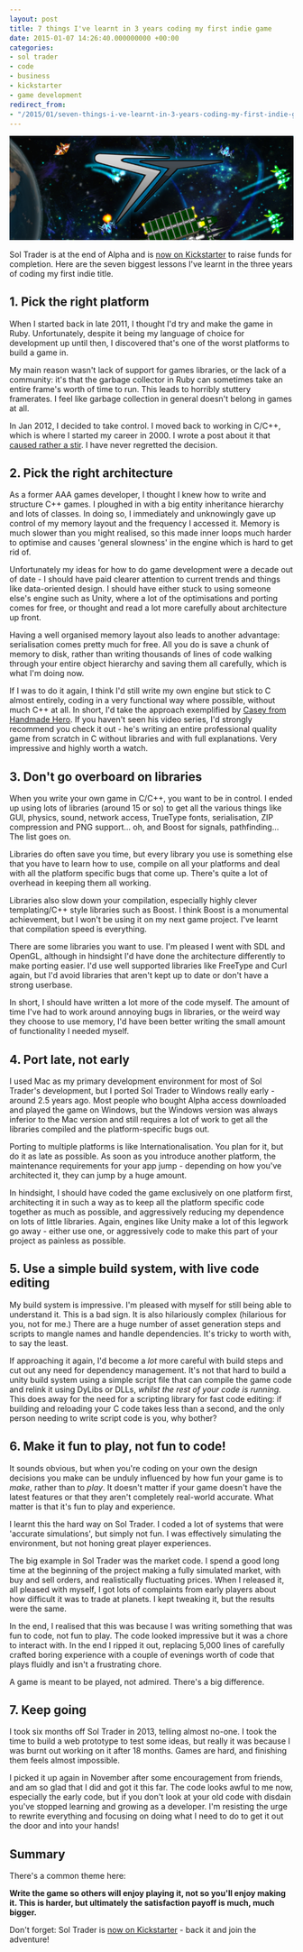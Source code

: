 ```yaml
---
layout: post
title: 7 things I've learnt in 3 years coding my first indie game
date: 2015-01-07 14:26:40.000000000 +00:00
categories:
- sol trader
- code
- business
- kickstarter
- game development
redirect_from:
- "/2015/01/seven-things-i-ve-learnt-in-3-years-coding-my-first-indie-game"
---
```

[![header](/files/sol-press-header.png)](http://kck.st/1Ap3Wf8)

Sol Trader is at the end of Alpha and is [now on Kickstarter](http://kck.st/1Ap3Wf8) to raise funds for completion. Here are the seven biggest lessons I've learnt in the three years of coding my first indie title.

## 1. Pick the right platform

When I started back in late 2011, I thought I'd try and make the game in Ruby. Unfortunately, despite it being my language of choice for development up until then, I discovered that's one of the worst platforms to build a game in.

My main reason wasn't lack of support for games libraries, or the lack of a community: it's that the garbage collector in Ruby can sometimes take an entire frame's worth of time to run. This leads to horribly stuttery framerates. I feel like garbage collection in general doesn't belong in games at all.

In Jan 2012, I decided to take control. I moved back to working in C/C++, which is where I started my career in 2000. I wrote a post about it that [caused rather a stir](http://chrismdp.com/2012/01/why-i-switched-from-ruby-back-to-c-plus-plus). I have never regretted the decision.

## 2. Pick the right architecture

As a former AAA games developer, I thought I knew how to write and structure C++ games. I ploughed in with a big entity inheritance hierarchy and lots of classes. In doing so, I immediately and unknowingly gave up control of my memory layout and the frequency I accessed it. Memory is much slower than you might realised, so this made inner loops much harder to optimise and causes 'general slowness' in the engine which is hard to get rid of.

Unfortunately my ideas for how to do game development were a decade out of date - I should have paid clearer attention to current trends and things like data-oriented design. I should have either stuck to using someone else's engine such as Unity, where a lot of the optimisations and porting comes for free, or thought and read a lot more carefully about architecture up front.

Having a well organised memory layout also leads to another advantage: serialisation comes pretty much for free. All you do is save a chunk of memory to disk, rather than writing thousands of lines of code walking through your entire object hierarchy and saving them all carefully, which is what I'm doing now.

If I was to do it again, I think I'd still write my own engine but stick to C almost entirely, coding in a very functional way where possible, without much C++ at all. In short, I'd take the approach exemplified by [Casey from Handmade Hero](http://handmadehero.org). If you haven't seen his video series, I'd strongly recommend you check it out - he's writing an entire professional quality game from scratch in C without libraries and with full explanations. Very impressive and highly worth a watch.

## 3. Don't go overboard on libraries

When you write your own game in C/C++, you want to be in control. I ended up using lots of libraries (around 15 or so) to get all the various things like GUI, physics, sound, network access, TrueType fonts, serialisation, ZIP compression and PNG support... oh, and Boost for signals, pathfinding... The list goes on.

Libraries do often save you time, but every library you use is something else that you have to learn how to use, compile on all your platforms and deal with all the platform specific bugs that come up. There's quite a lot of overhead in keeping them all working.

Libraries also slow down your compilation, especially highly clever templating/C++ style libraries such as Boost. I think Boost is a monumental achievement, but I won't be using it on my next game project. I've learnt that compilation speed is everything.

There are some libraries you want to use. I'm pleased I went with SDL and OpenGL, although in hindsight I'd have done the architecture differently to make porting easier. I'd use well supported libraries like FreeType and Curl again, but I'd avoid libraries that aren't kept up to date or don't have a strong userbase.

In short, I should have written a lot more of the code myself. The amount of time I've had to work around annoying bugs in libraries, or the weird way they choose to use memory, I'd have been better writing the small amount of functionality I needed myself.

## 4. Port late, not early

I used Mac as my primary development environment for most of Sol Trader's development, but I ported Sol Trader to Windows really early - around 2.5 years ago. Most people who bought Alpha access downloaded and played the game on Windows, but the Windows version was always inferior to the Mac version and still requires a lot of work to get all the libraries compiled and the platform-specific bugs out.

Porting to multiple platforms is like Internationalisation. You plan for it, but do it as late as possible. As soon as you introduce another platform, the maintenance requirements for your app jump - depending on how you've architected it, they can jump by a huge amount.

In hindsight, I should have coded the game exclusively on one platform first, architecting it in such a way as to keep all the platform specific code together as much as possible, and aggressively reducing my dependence on lots of little libraries. Again, engines like Unity make a lot of this legwork go away - either use one, or aggressively code to make this part of your project as painless as possible.

## 5. Use a simple build system, with live code editing

My build system is impressive. I'm pleased with myself for still being able to understand it. This is a bad sign. It is also hilariously complex (hilarious for you, not for me.) There are a huge number of asset generation steps and scripts to mangle names and handle dependencies. It's tricky to worth with, to say the least.

If approaching it again, I'd become a *lot* more careful with build steps and cut out any need for dependency management. It's not that hard to build a unity build system using a simple script file that can compile the game code and relink it using DyLibs or DLLs, *whilst the rest of your code is running.* This does away for the need for a scripting library for fast code editing: if building and reloading your C code takes less than a second, and the only person needing to write script code is you, why bother?

## 6. Make it fun to play, not fun to code!

It sounds obvious, but when you're coding on your own the design decisions you make can be unduly influenced by how fun your game is to *make*, rather than to *play*. It doesn't matter if your game doesn't have the latest features or that they aren't completely real-world accurate. What matter is that it's fun to play and experience.

I learnt this the hard way on Sol Trader. I coded a lot of systems that were 'accurate simulations', but simply not fun. I was effectively simulating the environment, but not honing great player experiences.

The big example in Sol Trader was the market code. I spend a good long time at the beginning of the project making a fully simulated market, with buy and sell orders, and realistically fluctuating prices. When I released it, all pleased with myself, I got lots of complaints from early players about how difficult it was to trade at planets. I kept tweaking it, but the results were the same.

In the end, I realised that this was because I was writing something that was fun to code, not fun to play. The code looked impressive but it was a chore to interact with. In the end I ripped it out, replacing 5,000 lines of carefully crafted boring experience with a couple of evenings worth of code that plays fluidly and isn't a frustrating chore.

A game is meant to be played, not admired. There's a big difference.

## 7. Keep going

I took six months off Sol Trader in 2013, telling almost no-one. I took the time to build a web prototype to test some ideas, but really it was because I was burnt out working on it after 18 months. Games are hard, and finishing them feels almost impossible.

I picked it up again in November after some encouragement from friends, and am so glad that I did and got it this far. The code looks awful to me now, especially the early code, but if you don't look at your old code with disdain you've stopped learning and growing as a developer. I'm resisting the urge to rewrite everything and focusing on doing what I need to do to get it out the door and into your hands!

## Summary

There's a common theme here:

**Write the game so others will enjoy playing it, not so you'll enjoy making it. This is harder, but ultimately the satisfaction payoff is much, much bigger.**

<div class='alert alert-info'>

Don't forget: Sol Trader is <a href='http://kck.st/1Ap3Wf8'>now on Kickstarter</a> - back it and join the adventure!

</div>
